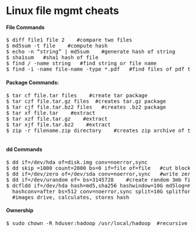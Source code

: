 Linux file mgmt cheats
======================

<h4>File Commands</h4>
<pre>
$ diff file1 file 2    #compare two files
$ md5sum -t file    #compute hash
$ echo -n “string” | md5sum    #generate hash of string
$ sha1sum   #sha1 hash of file
$ find / -name string   #find string or file name
$ find -i -name file-name -type *.pdf   #find files of pdf type
</pre>

<h4>Package Commands:</h4>
<pre>
$ tar cf file.tar files    #create tar package
$ tar czf file.tar.gz files  #creates tar.gz package
$ tar cjf file.tar.bz2 files   #creates .bz2 package
$ tar xf file.tar    #extract
$ tar xzf file.tar.gz    #extract
$ tar xjf file.tar.bz2    #extract
$ zip -r filename.zip directory    #creates zip archive of the directory and sub directories
 </pre>


<h4>dd Commands</h4>
<pre>
$ dd if=/dev/hda of=disk.img conv=noerror,sync
$ dd skip =1000 count=2000 bs=8 if=file of=file   #cut blocks 1000 to 3000 from file
$ dd if=/dev/zero of=/dev/sda conv=noerror,sync   #write zeroes to an entire partition
$ dd if=/dev/urandom of=<file> bs=3145728    #create random 3mb file
$ dcfldd if=/dev/hda hash=md5,sha256 hashwindow=10G md5log=md5.txt sha256log=sha256.txt \
  hashconv=after bs=512 conv=noerror,sync split=10G splitformat=aa of=driveimage.dd  
  #images drive, calculates, stores hash
</pre>

<h4>Ownership</h4>
<pre>
$ sudo chown -R hduser:hadoop /usr/local/hadoop  #recursive ownership 
</pre>
